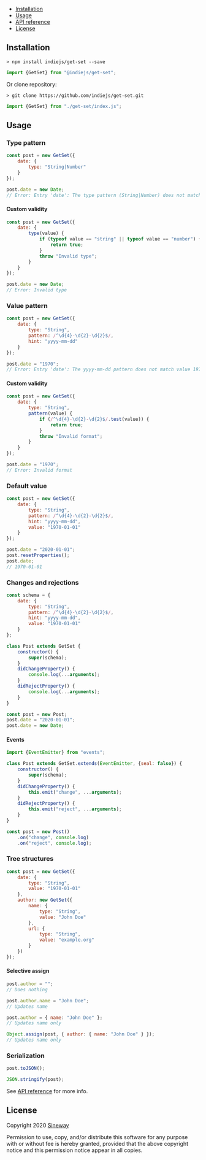 - [Installation](#installation)
- [Usage](#usage)
- [API reference](https://indiejs.github.io/get-set/#getset)
- [License](#license)

## Installation

```shell
> npm install indiejs/get-set --save
```

```javascript
import {GetSet} from "@indiejs/get-set";
```

Or clone repository:

```shell
> git clone https://github.com/indiejs/get-set.git
```

```javascript
import {GetSet} from "./get-set/index.js";
```

## Usage

### Type pattern

```javascript
const post = new GetSet({
    date: {
        type: "String|Number"
    }
});

post.date = new Date;
// Error: Entry 'date': The type pattern (String|Number) does not match value type (Date)

```

#### Custom validity

```javascript
const post = new GetSet({
    date: {
        type(value) {
            if (typeof value == "string" || typeof value == "number") {
                return true;
            }
            throw "Invalid type";
        }
    }
});

post.date = new Date;
// Error: Invalid type
```

### Value pattern

```javascript
const post = new GetSet({
    date: {
        type: "String",
        pattern: /^\d{4}-\d{2}-\d{2}$/,
        hint: "yyyy-mm-dd"
    }
});

post.date = "1970";
// Error: Entry 'date': The yyyy-mm-dd pattern does not match value 1970
```

#### Custom validity

```javascript
const post = new GetSet({
    date: {
        type: "String",
        pattern(value) {
            if (/^\d{4}-\d{2}-\d{2}$/.test(value)) {
                return true;
            }
            throw "Invalid format";
        }
    }
});

post.date = "1970";
// Error: Invalid format
```

### Default value

```javascript
const post = new GetSet({
    date: {
        type: "String",
        pattern: /^\d{4}-\d{2}-\d{2}$/,
        hint: "yyyy-mm-dd",
        value: "1970-01-01"
    }
});

post.date = "2020-01-01";
post.resetProperties();
post.date;
// 1970-01-01
```

### Changes and rejections

```javascript
const schema = {
    date: {
        type: "String",
        pattern: /^\d{4}-\d{2}-\d{2}$/,
        hint: "yyyy-mm-dd",
        value: "1970-01-01"
    }
};

class Post extends GetSet {
    constructor() {
        super(schema);
    }
    didChangeProperty() {
        console.log(...arguments);
    }
    didRejectProperty() {
        console.log(...arguments);
    }
}

const post = new Post;
post.date = "2020-01-01";
post.date = new Date;
```

#### Events

```javascript
import {EventEmitter} from "events";

class Post extends GetSet.extends(EventEmitter, {seal: false}) {
    constructor() {
        super(schema);
    }
    didChangeProperty() {
        this.emit("change", ...arguments);
    }
    didRejectProperty() {
        this.emit("reject", ...arguments);
    }
}

const post = new Post()
    .on("change", console.log)
    .on("reject", console.log);
```

### Tree structures

```javascript
const post = new GetSet({
    date: {
        type: "String",
        value: "1970-01-01"
    },
    author: new GetSet({
        name: {
            type: "String",
            value: "John Doe"
        },
        url: {
            type: "String",
            value: "example.org"
        }
    })
});
```

#### Selective assign

```javascript
post.author = "";
// Does nothing

post.author.name = "John Doe";
// Updates name

post.author = { name: "John Doe" };
// Updates name only

Object.assign(post, { author: { name: "John Doe" } });
// Updates name only
```

### Serialization

```javascript
post.toJSON();

JSON.stringify(post);
```

See [API reference](https://indiejs.github.io/get-set/#getset) for more info.

## License

Copyright 2020 [Sineway](https://github.com/sineway)

Permission to use, copy, and/or distribute this software for any purpose
with or without fee is hereby granted, provided that the above copyright notice
and this permission notice appear in all copies.

